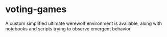 # voting-games

A custom simplified ultimate werewolf environment is available, along with notebooks and scripts trying to observe emergent behavior